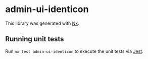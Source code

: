 # admin-ui-identicon

This library was generated with [Nx](https://nx.dev).

## Running unit tests

Run `nx test admin-ui-identicon` to execute the unit tests via [Jest](https://jestjs.io).
